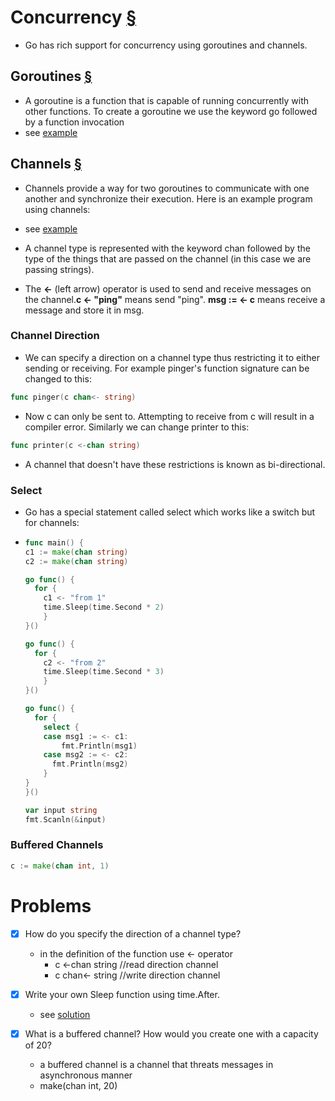 # Concurrency [§](https://www.golang-book.com/books/intro/10)

- Go has rich support for concurrency using goroutines and channels.

## Goroutines [§](https://www.golang-book.com/books/intro/10#section1)

- A goroutine is a function that is capable of running concurrently with other functions. To create a goroutine we use the keyword go followed by a function invocation
- see [example](./main.go)

## Channels [§](https://www.golang-book.com/books/intro/10#section2)

- Channels provide a way for two goroutines to communicate with one another and synchronize their execution. Here is an example program using channels:

- see [example](./channels/main.go)
- A channel type is represented with the keyword chan followed by the type of the things that are passed on the channel (in this case we are passing strings). 
- The **<-** (left arrow) operator is used to send and receive messages on the channel.**c <- "ping"** means send "ping". **msg := <- c** means receive a message and store it in msg.

### Channel Direction
- We can specify a direction on a channel type thus restricting it to either sending or receiving. For example pinger's function signature can be changed to this:
 ```go
 func pinger(c chan<- string)
 ```
 - Now c can only be sent to. Attempting to receive from c will result in a compiler error. Similarly we can change printer to this:
  ```go
  func printer(c <-chan string)
  ```
 - A channel that doesn't have these restrictions is known as bi-directional.

### Select
 - Go has a special statement called select which works like a switch but for channels:
 - 
    ```go
    func main() {
    c1 := make(chan string)
    c2 := make(chan string)

    go func() {
      for {
        c1 <- "from 1"
        time.Sleep(time.Second * 2)
        }
    }()

    go func() {
      for {
        c2 <- "from 2"
        time.Sleep(time.Second * 3)
        }
    }()

    go func() {
      for {
        select {
        case msg1 := <- c1:
            fmt.Println(msg1)
        case msg2 := <- c2:
          fmt.Println(msg2)
        }
    }
    }()

    var input string
    fmt.Scanln(&input)
    ```
### Buffered Channels
```go
c := make(chan int, 1)
```

# Problems
- [x] How do you specify the direction of a channel type?
    - in the definition of the function use <- operator
        - c <-chan string //read direction channel
        - c chan<- string //write direction channel

- [x] Write your own Sleep function using time.After.
    - see [solution](./sleep/main.go)

- [x] What is a buffered channel? How would you create one with a capacity of 20?
    - a buffered channel is a channel that threats messages in asynchronous manner 
    - make(chan int, 20)  